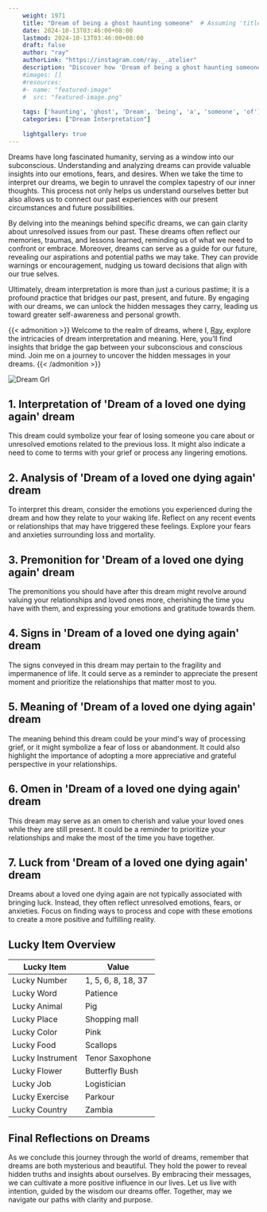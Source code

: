 ```yaml
---
    weight: 1971
    title: "Dream of being a ghost haunting someone"  # Assuming 'title' column exists
    date: 2024-10-13T03:46:00+08:00
    lastmod: 2024-10-13T03:46:00+08:00
    draft: false
    author: "ray"
    authorLink: "https://instagram.com/ray._.atelier"
    description: "Discover how 'Dream of being a ghost haunting someone' can interpret your future and uncover its significant meanings in your life."
    #images: []
    #resources:
    #- name: "featured-image"
    #  src: "featured-image.png"
    
    tags: ['haunting', 'ghost', 'Dream', 'being', 'a', 'someone', 'of']
    categories: ["Dream Interpretation"]
    
    lightgallery: true
---
```

    
Dreams have long fascinated humanity, serving as a window into our subconscious. Understanding and analyzing dreams can provide valuable insights into our emotions, fears, and desires. When we take the time to interpret our dreams, we begin to unravel the complex tapestry of our inner thoughts. This process not only helps us understand ourselves better but also allows us to connect our past experiences with our present circumstances and future possibilities.

By delving into the meanings behind specific dreams, we can gain clarity about unresolved issues from our past. These dreams often reflect our memories, traumas, and lessons learned, reminding us of what we need to confront or embrace. Moreover, dreams can serve as a guide for our future, revealing our aspirations and potential paths we may take. They can provide warnings or encouragement, nudging us toward decisions that align with our true selves.

Ultimately, dream interpretation is more than just a curious pastime; it is a profound practice that bridges our past, present, and future. By engaging with our dreams, we can unlock the hidden messages they carry, leading us toward greater self-awareness and personal growth.

{{< admonition >}}
Welcome to the realm of dreams, where I, [Ray](https://instagram.com/ray._.atelier), explore the intricacies of dream interpretation and meaning. Here, you’ll find insights that bridge the gap between your subconscious and conscious mind. Join me on a journey to uncover the hidden messages in your dreams.
{{< /admonition >}}

![Dream Grl](https://cdn.pixabay.com/photo/2017/11/02/03/35/gothic-2910057_1280.jpg "Dream Grl")

## 1. Interpretation of 'Dream of a loved one dying again' dream
 This dream could symbolize your fear of losing someone you care about or unresolved emotions related to the previous loss. It might also indicate a need to come to terms with your grief or process any lingering emotions.

## 2. Analysis of 'Dream of a loved one dying again' dream
 To interpret this dream, consider the emotions you experienced during the dream and how they relate to your waking life. Reflect on any recent events or relationships that may have triggered these feelings. Explore your fears and anxieties surrounding loss and mortality.

## 3. Premonition for 'Dream of a loved one dying again' dream
 The premonitions you should have after this dream might revolve around valuing your relationships and loved ones more, cherishing the time you have with them, and expressing your emotions and gratitude towards them.

## 4. Signs in 'Dream of a loved one dying again' dream
 The signs conveyed in this dream may pertain to the fragility and impermanence of life. It could serve as a reminder to appreciate the present moment and prioritize the relationships that matter most to you.

## 5. Meaning of 'Dream of a loved one dying again' dream
 The meaning behind this dream could be your mind's way of processing grief, or it might symbolize a fear of loss or abandonment. It could also highlight the importance of adopting a more appreciative and grateful perspective in your relationships.

## 6. Omen in 'Dream of a loved one dying again' dream
 This dream may serve as an omen to cherish and value your loved ones while they are still present. It could be a reminder to prioritize your relationships and make the most of the time you have together.

## 7. Luck from 'Dream of a loved one dying again' dream
 Dreams about a loved one dying again are not typically associated with bringing luck. Instead, they often reflect unresolved emotions, fears, or anxieties. Focus on finding ways to process and cope with these emotions to create a more positive and fulfilling reality.

## Lucky Item Overview
| Lucky Item          | Value              |
|---------------|--------------------|
| Lucky Number        | 1, 5, 6, 8, 18, 37  |
| Lucky Word          | Patience |
| Lucky Animal        | Pig |
| Lucky Place         | Shopping mall     |
| Lucky Color         | Pink     |
| Lucky Food          | Scallops      |
| Lucky Instrument    | Tenor Saxophone |
| Lucky Flower        | Butterfly Bush    |
| Lucky Job           | Logistician       |
| Lucky Exercise      | Parkour  |
| Lucky Country       | Zambia    |


##  Final Reflections on Dreams

As we conclude this journey through the world of dreams, remember that dreams are both mysterious and beautiful. They hold the power to reveal hidden truths and insights about ourselves. By embracing their messages, we can cultivate a more positive influence in our lives. Let us live with intention, guided by the wisdom our dreams offer. Together, may we navigate our paths with clarity and purpose.
